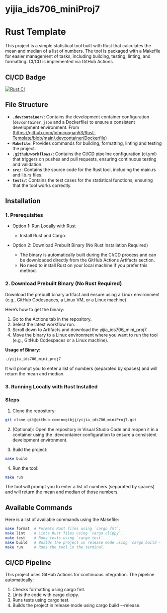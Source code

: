 # yijia_ids706_miniProj7

# Rust Template

This project is a simple statistical tool built with Rust that calculates the mean and median of a list of numbers. The tool is packaged with a Makefile for easier management of tasks, including building, testing, linting, and formatting. CI/CD is implemented via GitHub Actions.

## CI/CD Badge
[![Rust CI](https://github.com/nogibjj/yijia_ids706_miniProj7/actions/workflows/ci.yml/badge.svg)](https://github.com/nogibjj/yijia_ids706_miniProj7/actions/workflows/ci.yml)

## File Structure

- **`.devcontainer/`**: Contains the development container configuration (`devcontainer.json` and a Dockerfile) to ensure a consistent development environment. From (https://github.com/johncoogan53/Rust-Template/blob/main/.devcontainer/Dockerfile)
- **`Makefile`**: Provides commands for building, formatting, linting and testing the project.
- **`.github/workflows/`**: Contains the CI/CD pipeline configuration (ci.yml) that triggers on pushes and pull requests, ensuring continuous testing and validation.
- **`src/`**: Contains the source code for the Rust tool, including the main.rs and lib.rs files.
- **`tests/`**: Contains the test cases for the statistical functions, ensuring that the tool works correctly.


## Installation

### 1. Prerequisites
- Option 1: Run Locally with Rust
    - Install Rust and Cargo.

- Option 2: Download Prebuilt Binary (No Rust Installation Required)
    - The binary is automatically built during the CI/CD process and can be downloaded directly from the GitHub Actions Artifacts section.
    - No need to install Rust on your local machine if you prefer this method.

### 2. Download Prebuilt Binary (No Rust Required)
Download the prebuilt binary artifact and ensure using a Linux environment (e.g., GitHub Codespaces, a Linux VM, or a Linux machine) 

Here’s how to get the binary:
1. Go to the Actions tab in the repository.
2. Select the latest workflow run.
3. Scroll down to Artifacts and download the yijia_ids706_mini_proj7.
4. Move the binary to a Linux environment where you want to run the tool (e.g., GitHub Codespaces or a Linux machine).

**Usage of Binary:** 
```sh
./yijia_ids706_mini_proj7
```
It will prompt you to enter a list of numbers (separated by spaces) and will return the mean and median.

### 3. Running Locally with Rust Installed
### Steps
1. Clone the repository:

```sh
git clone git@github.com:nogibjj/yijia_ids706_miniProj7.git
```
2. (Optional): Open the repository in Visual Studio Code and reopen it in a container using the .devcontainer configuration to ensure a consistent development environment.

3. Build the project:
```sh
make build 
```

4. Run the tool:
```sh
make run 
```
The tool will prompt you to enter a list of numbers (separated by spaces) and will return the mean and median of those numbers.

## Available Commands
Here is a list of available commands using the Makefile:
```sh
make format  # Formats Rust files using `cargo fmt`.
make lint    # Lints Rust files using `cargo clippy`.
make test    # Runs tests using `cargo test`.
make build   # Builds the project in release mode using `cargo build --release`.
make run     # Runs the tool in the terminal.
```

## CI/CD Pipeline
This project uses GitHub Actions for continuous integration. The pipeline automatically:

1. Checks formatting using cargo fmt.
2. Lints the code with cargo clippy.
3. Runs tests using cargo test.
4. Builds the project in release mode using cargo build --release.
